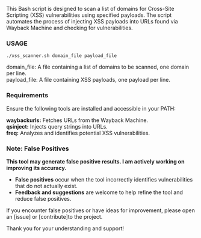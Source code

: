 This Bash script is designed to scan a list of domains for Cross-Site Scripting (XSS) vulnerabilities using specified payloads. The script automates the process of injecting XSS payloads into URLs found via Wayback Machine and checking for vulnerabilities.


### USAGE
```./xss_scanner.sh domain_file payload_file```

domain_file: A file containing a list of domains to be scanned, one domain per line.  
payload_file: A file containing XSS payloads, one payload per line.  

### Requirements
Ensure the following tools are installed and accessible in your PATH:

**waybackurls:** Fetches URLs from the Wayback Machine.  
**qsinject:** Injects query strings into URLs.  
**freq:** Analyzes and identifies potential XSS vulnerabilities.  

### Note: False Positives

**This tool may generate false positive results. I am actively working on improving its accuracy.**  

- **False positives** occur when the tool incorrectly identifies vulnerabilities that do not actually exist.  
- **Feedback and suggestions** are welcome to help refine the tool and reduce false positives.  

If you encounter false positives or have ideas for improvement, please open an [issue] or [contribute]to the project.  

Thank you for your understanding and support!  
